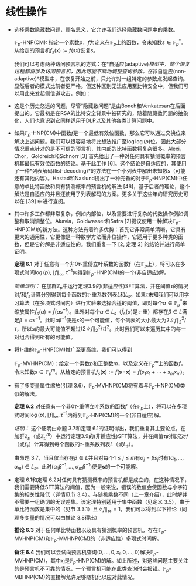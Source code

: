 # 线性操作

* 选择乘数隐藏数问题，顾名思义，它允许我们选择隐藏数问题中的乘数。

    $\mathbb{F}_p$-HNP(CM): 指定一个素数$p$，$f$为定义在$\mathbb{F}_p$上的函数，令未知数$s\in \mathbb{F}_p^*$。从给定的预言机$f_s(x):=f(sx)$恢复$s$。

    我们可以考虑两种访问预言机的方式：在*自适应(adaptive)*模型中，整个恢复过程都将涉及访问预言机，因此可能不断地调整查询参数。在*非自适应(non-adaptive)*模型中，在恢复开始之前，只允许对一组特定的参数点发起查询。显然后者的模式比前者更严格。但这种区别无法应用至比特安全中，但我们可以用此来发起侧信道攻击，例如：

* 这是个历史悠远的问题，尽管“隐藏数问题”是由Boneh和Venkatesan在后面提出的。它最初是在RSA的比特安全背景中被研究的，随着隐藏数问题的抽象化，人们也意识到它同样适用于DLP以及其他各类计算问题中。

* 如果$\mathbb{F}_p$-HNP(CM)中函数$f$是一个最低有效位函数，那么它可以通过交换位来解决上述问题。我们可以很容易地将此想法推广至$\log\log(p)$位。因此大部分情况重点针对的是不可信的预言机，其内部的比特函数将复杂很多。Alexi，Chor，Goldreich和Schnorr [3] 首先给出了一种对任何具有猜测概率的预言机其最低有效位函数的结论。基于此工作 [6]。这个结论是自适应的，其使用了一种*列表解码(list-decoding)*的方法在一个小列表中解出未知数$s$（可能还有其他内容）。Hastad和Naslund提出了一种完备的对于$\mathbb{F}_p$-HNP(CM)中任意的单比特函数和具有猜测概率的预言机的解法 [46]，基于后者的理论，这个解法是自适应的并且还使用了列表解码的方案。更多关于这些年的研究历史可以在 [39] 中进行查阅。

* 其中许多工作都非常复杂，例如内部位，以及需要进行复杂的代数操作例如调整和取消调整位。Akavia，Goldwasser和Safra [2]提议使用一种解决$\mathbb{F}_p$-HNP(CM)的新方法。这种方法有着许多优势：首先它非常简单清晰，它具有更大的通用性，它更像是一种数学方法而非位操作，它适用于更多种类的函数，但是它的解是非适应性的。我们重复一下 [2, 定理 2] 的结论并进行简单证明。

    **定理 6.1** 对于任意有一个非0$\tau$-重傅立叶系数的函数$f$（在$\mathbb{F}_p$上），将可以在多项式时间$\log(p),\|f\|_\infty,\tau^{-1}$内得到$\mathbb{F}_p$-HNP(CM)的一个(非自适应)解。

    *简单证明：* 在加群$\mathbb{Z}_p$中运行定理3.9的(非适应性)SFT算法，并在阈值$\tau$的情况对$f$和$f_s$计算分别得到每个函数的$\tau$-重系数列表$L$和$L_s$。如果$\tau$未知我们可以用学习算法（在多项式时间内）进行实验来选择合适的阈值，即对每个$\alpha \in \mathbb{F}_p^*$来缩放属性$\widehat{f}_s(\alpha)=\widehat{f}(\alpha s^{-1})$。此外对每个$\alpha \in L_s$（$\widehat{f}_s(\alpha)$是$\tau$-重）都存在$\beta \in L$满足$\beta = \alpha s^{-1}$。此时$\alpha\beta^{-1}$便是$s$的一个可能值，每个列表的大小最大为$2\|f\|_2^2/\tau$，所以$s$的最大可能值不超过$(2\|f\|_2^2/\tau)^2$。此时我们可以来遍历其中的每一对组合得到所有的可能值。

* 将$1$-维的$\mathbb{F}_p$-HNP(CM)推广至更高维，我们可以得到

    $\mathbb{F}_p$-MVHNP(CM)：给定一个素数$p$和正整数$m$，以及定义在$\mathbb{F}_p^m$上的函数$f$，令未知数$s\in \mathbb{F}_p^m$。从给定的预言机$f_s(\mathbf{x}) := f(\mathbf{s\cdot x})=f(s_1x_1+\cdots+s_mx_m)$。

* 有了多变量属性缩放(引理 3.6)，$\mathbb{F}_p$-MVHNP(CM)将有着与$\mathbb{F}_p$-HNP(CM)类似的解法。

    **定理 6.2** 对任意有一个非0$\tau$-重傅立叶系数的函数$f$（在$\mathbb{F}_p$上），将可以在多项式时间$\log(p),\|f\|_\infty,\tau^{-1}$内得到$\mathbb{F}_p$-HNP(CM)的一个(非自适应)解。

    *证明：* 这个证明由命题 3.7和定理 6.1的证明得出，我们重复其主要论点。在加群$\mathbb{Z}_p$（或$\mathbb{Z}_p^m$）中运行定理3.9的(非适应性)SFT算法，并在阈值$\tau$的情况对$f$（或$f_s$）计算得到每个函数的$\tau$-重系数列表$L$（或$L_s$）。

    由命题 3.7，当且仅当存在$\beta \in L$并且对每个$1\le j \le m$有$\alpha_j=\beta s_j$时有$(\alpha_1,\dots,\alpha_m) \in L_s$。此时$(\alpha_1\beta^{-1},\dots,\alpha_m\beta^{-1})$便是$\mathbf{s}$的一个可能解。

* 定理 6.1和定理 6.2对任何具有猜测概率的预言机都是成立的，在这种情况下，我们需要降低SFT算法的阈值，因为一般来说，错误的数值会使函数与小字符集的相关性降低（详情见节 3.4）。与随机乘数不同（上一章介绍），此时解并不需要一组确切的无误差集。该定理特别适用于集中函数（见定义 3.5），由于单比特函数是集中的（见节 3.3.1）且$\|f\|_\infty=1$，我们可以得到以下推论（同理多变量的情况可以由推论 3.8得出）

    **推论 6.3** 对于任何单比特函数以及具有猜测概率的预言机，存在$\mathbb{F}_p$-MVHNP(CM)和$\mathbb{F}_p$-MVHNP(CM)的（非适应性）多项式时间解。

    **备注 6.4** 我们可以尝试向预言机查询$(0,\dots,0,x_i,0,\dots,0)$解决$\mathbb{F}_p$-MVHNP(CM)，其中$x_i$是$\mathbb{F}_p$-HNP(CM)的解。如上所述，对这些问题主要关注的是预言机不可靠的情况，一个预言机可能在此类查询时会报错。$\mathbb{F}_p$-MBHNP(CM)的直接解允许足够随机化以应对此情况。